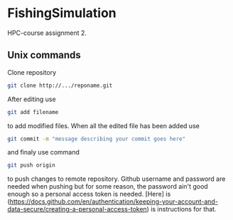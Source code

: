 # FishingSimulation
HPC-course assignment 2.

## Unix commands
Clone repository
```bash
git clone http://.../reponame.git
```
After editing use
```bash
git add filename
```
to add modified files. When all the edited file has been added use
```bash
git commit -m "message describing your commit goes here"
```
and finaly use command 
```bash
git push origin
```
to push changes to remote repository. Github username and password are needed when pushing but for some reason, the password ain't good enough so a personal access token is needed. [Here] is (https://docs.github.com/en/authentication/keeping-your-account-and-data-secure/creating-a-personal-access-token) is instructions for that.

